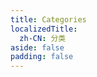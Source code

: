 ```yaml
---
title: Categories
localizedTitle:
  zh-CN: 分类
aside: false
padding: false
---
```


<script setup>
import { onMounted } from "vue";
import { useData } from "vitepress"
import Home from "@/views/Home.vue"
import { useI18n } from '@/utils/i18n'

const { currentLang } = useI18n()
const { params, site } = useData();

onMounted(() => {
    if (currentLang.value === 'zh-CN') {
        document.title = `分类: ${params.value.name} | ${site.value.title}`;
    } else {
        document.title = `Category: ${params.value.name} | ${site.value.title}`;
    }
});
</script>

<Home :showHeader="false" :showCategories="params.name" />
